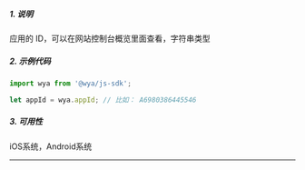##### 1. 说明

应用的 ID，可以在网站控制台概览里面查看，字符串类型

##### 2. 示例代码

```javascript
import wya from '@wya/js-sdk';

let appId = wya.appId; // 比如： A6980386445546
```
##### 3. 可用性
iOS系统，Android系统

---------